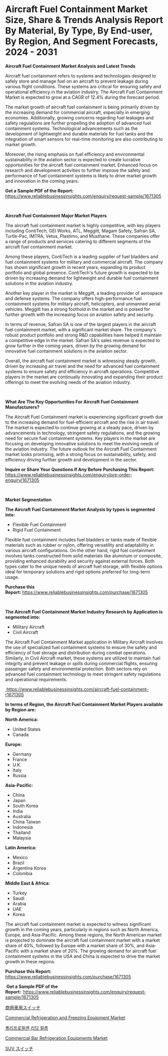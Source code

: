 <p><h1>Aircraft Fuel Containment Market Size, Share & Trends Analysis Report By Material, By Type, By End-user, By Region, And Segment Forecasts, 2024 - 2031</h1></p><p><strong>Aircraft Fuel Containment Market Analysis and Latest Trends</strong></p>
<p><p>Aircraft fuel containment refers to systems and technologies designed to safely store and manage fuel on an aircraft to prevent leakage during various flight conditions. These systems are critical for ensuring safety and operational efficiency in the aviation industry. The Aircraft Fuel Containment Market is expected to grow at a CAGR of 12.4% during the forecast period.</p><p>The market growth of aircraft fuel containment is being primarily driven by the increasing demand for commercial aircraft, especially in emerging economies. Additionally, growing concerns regarding fuel leakages and safety regulations are further propelling the adoption of advanced fuel containment systems. Technological advancements such as the development of lightweight and durable materials for fuel tanks and the integration of smart sensors for real-time monitoring are also contributing to market growth.</p><p>Moreover, the rising emphasis on fuel efficiency and environmental sustainability in the aviation sector is expected to create lucrative opportunities for the aircraft fuel containment market. Enhanced focus on research and development activities to further improve the safety and performance of fuel containment systems is likely to drive market growth and innovation in the coming years.</p></p>
<p><strong>Get a Sample PDF of the Report:&nbsp;</strong> <a href="https://www.reliablebusinessinsights.com/enquiry/request-sample/1671305">https://www.reliablebusinessinsights.com/enquiry/request-sample/1671305</a></p>
<p>&nbsp;</p>
<p><strong>Aircraft Fuel Containment Major Market Players</strong></p>
<p><p>The aircraft fuel containment market is highly competitive, with key players including ContiTech, GEI Works, ATL, Meggitt, Magam Safety, Safran SA, Turtle-Pac, IMTRA, Vetus, Plastimo, and Musthane. These companies offer a range of products and services catering to different segments of the aircraft fuel containment market.</p><p>Among these players, ContiTech is a leading supplier of fuel bladders and fuel containment systems for military and commercial aircraft. The company has shown significant growth in recent years, expanding its product portfolio and global presence. ContiTech's future growth is expected to be driven by increasing demand for lightweight and durable fuel containment solutions in the aviation industry.</p><p>Another key player in the market is Meggitt, a leading provider of aerospace and defense systems. The company offers high-performance fuel containment systems for military aircraft, helicopters, and unmanned aerial vehicles. Meggitt has a strong foothold in the market and is poised for further growth with the increasing focus on aviation safety and security.</p><p>In terms of revenue, Safran SA is one of the largest players in the aircraft fuel containment market, with a significant market share. The company's robust product portfolio and strong R&D capabilities have helped it maintain a competitive edge in the market. Safran SA's sales revenue is expected to grow further in the coming years, driven by the growing demand for innovative fuel containment solutions in the aviation sector.</p><p>Overall, the aircraft fuel containment market is witnessing steady growth, driven by increasing air travel and the need for advanced fuel containment systems to ensure safety and efficiency in aircraft operations. Competitive players in the market are continually innovating and expanding their product offerings to meet the evolving needs of the aviation industry.</p></p>
<p>&nbsp;</p>
<p><strong>What Are The Key Opportunities For Aircraft Fuel Containment Manufacturers?</strong></p>
<p><p>The Aircraft Fuel Containment market is experiencing significant growth due to the increasing demand for fuel-efficient aircraft and the rise in air travel. The market is expected to continue growing at a steady pace, driven by advancements in technology, stringent safety regulations, and the growing need for secure fuel containment systems. Key players in the market are focusing on developing innovative solutions to meet the evolving needs of the aviation industry. The future outlook for the Aircraft Fuel Containment market looks promising, with a strong focus on sustainability, safety, and efficiency driving further growth and development in the sector.</p></p>
<p><strong>Inquire or Share Your Questions If Any Before Purchasing This Report:</strong> <a href="https://www.reliablebusinessinsights.com/enquiry/pre-order-enquiry/1671305">https://www.reliablebusinessinsights.com/enquiry/pre-order-enquiry/1671305</a></p>
<p>&nbsp;</p>
<p><strong>Market Segmentation</strong></p>
<p><strong>The Aircraft Fuel Containment Market Analysis by types is segmented into:</strong></p>
<p><ul><li>Flexible Fuel Containment</li><li>Rigid Fuel Containment</li></ul></p>
<p><p>Flexible fuel containment includes fuel bladders or tanks made of flexible materials such as rubber or nylon, offering versatility and adaptability in various aircraft configurations. On the other hand, rigid fuel containment involves tanks constructed from solid materials like aluminum or composite, providing enhanced durability and security against external forces. Both types cater to the unique needs of aircraft fuel storage, with flexible options ideal for temporary solutions and rigid options preferred for long-term usage.</p></p>
<p><strong>Purchase this Report:&nbsp;</strong><a href="https://www.reliablebusinessinsights.com/purchase/1671305">https://www.reliablebusinessinsights.com/purchase/1671305</a></p>
<p>&nbsp;</p>
<p><strong>The Aircraft Fuel Containment Market Industry Research by Application is segmented into:</strong></p>
<p><ul><li>Military Aircraft</li><li>Civil Aircraft</li></ul></p>
<p><p>The Aircraft Fuel Containment Market application in Military Aircraft involves the use of specialized fuel containment systems to ensure the safety and efficiency of fuel storage and distribution during combat operations. Similarly, in Civil Aircraft market, these systems are utilized to maintain fuel integrity and prevent leakage or spills during commercial flights, ensuring passenger safety and environmental protection. Both sectors rely on advanced fuel containment technology to meet stringent safety regulations and operational requirements.</p></p>
<p><a href="https://www.reliablebusinessinsights.com/aircraft-fuel-containment-r1671305">&nbsp;https://www.reliablebusinessinsights.com/aircraft-fuel-containment-r1671305</a></p>
<p><strong>In terms of Region, the Aircraft Fuel Containment Market Players available by Region are:</strong></p>
<p>
    <p> <strong> North America: </strong>
        <ul>
            <li>United States</li>
            <li>Canada</li>
        </ul>
        </p> 
    <p> <strong> Europe: </strong>
        <ul>
            <li>Germany</li>
            <li>France</li>
            <li>U.K.</li>
            <li>Italy</li>
            <li>Russia</li>
        </ul>
        </p> 
    <p> <strong> Asia-Pacific: </strong>
        <ul>
            <li>China</li>
            <li>Japan</li>
            <li>South Korea</li>
            <li>India</li>
            <li>Australia</li>
            <li>China Taiwan</li>
            <li>Indonesia</li>
            <li>Thailand</li>
            <li>Malaysia</li>
        </ul>
        </p> 
    <p> <strong> Latin America: </strong>
        <ul>
            <li>Mexico</li>
            <li>Brazil</li>
            <li>Argentina Korea</li>
            <li>Colombia</li>
        </ul>
        </p> 
    <p> <strong> Middle East & Africa: </strong>
        <ul>
            <li>Turkey</li>
            <li>Saudi</li>
            <li>Arabia</li>
            <li>UAE</li>
            <li>Korea</li>
        </ul>
    </p>
    </p>
<p><p>The aircraft fuel containment market is expected to witness significant growth in the coming years, particularly in regions such as North America, Europe, and Asia-Pacific. Among these regions, the North American market is projected to dominate the aircraft fuel containment market with a market share of 40%, followed by Europe with a market share of 30%, and Asia-Pacific with a market share of 20%. The growing demand for aircraft fuel containment systems in the USA and China is expected to drive the market growth in these regions.</p></p>
<p><strong>Purchase this Report: </strong><a href="https://www.reliablebusinessinsights.com/purchase/1671305">https://www.reliablebusinessinsights.com/purchase/1671305</a></p>
<p>&nbsp;<strong>Get a Sample PDF of the Report:&nbsp;&nbsp;</strong><a href="https://www.reliablebusinessinsights.com/enquiry/request-sample/1671305">https://www.reliablebusinessinsights.com/enquiry/request-sample/1671305</a></p>
<p><strong></strong></p>
<p><p><a href="https://github.com/xtkhtofdt934839/Market-Research-Report-List-2/blob/main/3980399106870.md">商用車用スイッチ</a></p><p><a href="https://github.com/rahu1506/Market-Research-Report-List-4/blob/main/commercial-refrigeration-and-freezing-equipment-market.md">Commercial Refrigeration and Freezing Equipment Market</a></p><p><a href="https://github.com/konokaryan/Market-Research-Report-List-1/blob/main/8129058100801.md">폴리프로필렌 리딩 필름</a></p><p><a href="https://github.com/juniordelafrance/Market-Research-Report-List-3/blob/main/commercial-bar-refrigeration-equipments-market.md">Commercial Bar Refrigeration Equipments Market</a></p><p><a href="https://github.com/ddwcuskozol07187/Market-Research-Report-List-2/blob/main/8069387106871.md">SUV スイッチ</a></p></p>